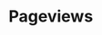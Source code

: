 <script lang="ts">
  import PageViews from '$src/components/PageViews.svelte'

  import type { PageData } from './$types';
  export let data: PageData;
</script>

# Pageviews

<PageViews data={data.pageviews} />